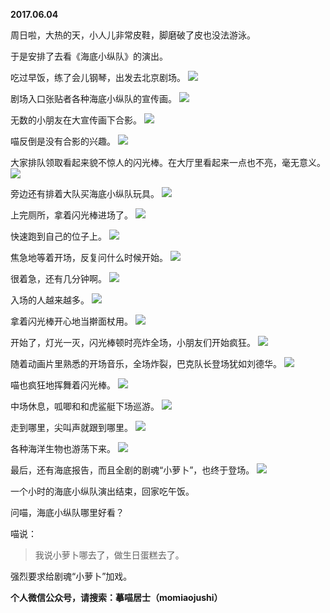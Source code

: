 
          
**2017.06.04**

周日啦，大热的天，小人儿非常皮鞋，脚磨破了皮也没法游泳。

于是安排了去看《海底小纵队》的演出。

吃过早饭，练了会儿钢琴，出发去北京剧场。
![](//upload-images.jianshu.io/upload_images/51001-79fa8bd74f065e56.jpg)


剧场入口张贴者各种海底小纵队的宣传画。
![](//upload-images.jianshu.io/upload_images/51001-dc43279668871477.jpg)


无数的小朋友在大宣传画下合影。
![](//upload-images.jianshu.io/upload_images/51001-99126e0d2d666196.jpg)


喵反倒是没有合影的兴趣。
![](//upload-images.jianshu.io/upload_images/51001-4814a4a8ade1012e.jpg)


大家排队领取看起来貌不惊人的闪光棒。在大厅里看起来一点也不亮，毫无意义。
![](//upload-images.jianshu.io/upload_images/51001-5984381fef1e515d.jpg)


旁边还有排着大队买海底小纵队玩具。
![](//upload-images.jianshu.io/upload_images/51001-e330aa15c1b8d2c7.jpg)


上完厕所，拿着闪光棒进场了。
![](//upload-images.jianshu.io/upload_images/51001-106878d979aa4b03.jpg)


快速跑到自己的位子上。
![](//upload-images.jianshu.io/upload_images/51001-b264059edbdc5ea7.jpg)


焦急地等着开场，反复问什么时候开始。
![](//upload-images.jianshu.io/upload_images/51001-b1e5a9fc3297b471.jpg)


很着急，还有几分钟啊。
![](//upload-images.jianshu.io/upload_images/51001-aca5214464fe2159.jpg)


入场的人越来越多。
![](//upload-images.jianshu.io/upload_images/51001-672499b613e71f37.jpg)


拿着闪光棒开心地当擀面杖用。
![](//upload-images.jianshu.io/upload_images/51001-dd0f12b591dec3b4.jpg)


开始了，灯光一灭，闪光棒顿时亮炸全场，小朋友们开始疯狂。
![](//upload-images.jianshu.io/upload_images/51001-286725e59fcc3fb0.jpg)


随着动画片里熟悉的开场音乐，全场炸裂，巴克队长登场犹如刘德华。
![](//upload-images.jianshu.io/upload_images/51001-078ffe101e9ed5ce.jpg)


喵也疯狂地挥舞着闪光棒。
![](//upload-images.jianshu.io/upload_images/51001-ac556d46c2be557e.jpg)


中场休息，呱唧和和虎鲨艇下场巡游。
![](//upload-images.jianshu.io/upload_images/51001-ae9f31ce47f99728.jpg)


走到哪里，尖叫声就跟到哪里。
![](//upload-images.jianshu.io/upload_images/51001-f1f07650cb62fc60.jpg)


各种海洋生物也游荡下来。
![](//upload-images.jianshu.io/upload_images/51001-3f008564f543a44b.jpg)


最后，还有海底报告，而且全剧的剧魂“小萝卜”，也终于登场。
![](//upload-images.jianshu.io/upload_images/51001-608200ce76907993.jpg)


一个小时的海底小纵队演出结束，回家吃午饭。

问喵，海底小纵队哪里好看？

喵说：
>我说小萝卜哪去了，做生日蛋糕去了。


强烈要求给剧魂“小萝卜”加戏。


**个人微信公众号，请搜索：摹喵居士（momiaojushi）**

        